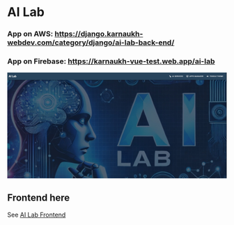 # AI Lab

### App on AWS: <https://django.karnaukh-webdev.com/category/django/ai-lab-back-end/>

### App on Firebase: <https://karnaukh-vue-test.web.app/ai-lab>

![AI Lab screenshot](https://github.com/SerhiiKarnaukh/test-applications-manager/blob/main/portfolio/apps/ai_lab/ai_lab_main.jpg)

## Frontend here

See [AI Lab Frontend](https://django.karnaukh-webdev.com/category/vuejs/ai-lab-front-end/)
